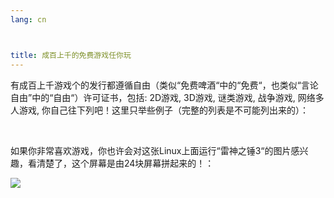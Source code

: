 ```yaml
---
lang: cn



title: 成百上千的免费游戏任你玩
---
```


有成百上千游戏个的发行都遵循自由（类似“免费啤酒“中的“免费“，也类似“言论自由”中的“自由“）许可证书，包括: 2D游戏, 3D游戏, 谜类游戏, 战争游戏, 网络多人游戏, 你自己往下列吧！这里只举些例子（完整的列表是不可能列出来的）：

<div id="items">



<br class="clearboth" />


如果你非常喜欢游戏，你也许会对这张Linux上面运行“雷神之锤3“的图片感兴趣，看清楚了，这个屏幕是由24块屏幕拼起来的！：

<a href="Images/quake_24_screens.jpg"><img src="Images/quake_24_screens_thumbnail.jpg" /></a>




